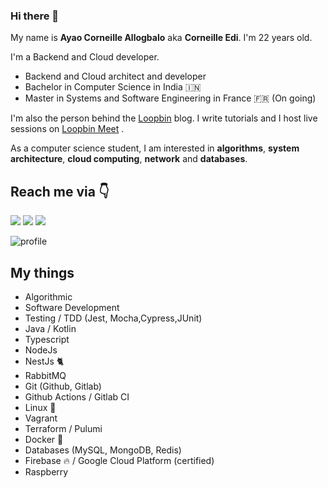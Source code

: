 ### Hi there 👋

My name is **Ayao Corneille Allogbalo** aka **Corneille Edi**. I'm 22 years old.

I'm a Backend and Cloud developer.

- Backend and Cloud architect and developer
- Bachelor in Computer Science in India 🇮🇳
- Master in Systems and Software Engineering in France 🇫🇷 (On going)

I'm also the person behind the [Loopbin](https://loopbin.dev) blog. I write tutorials and I host live sessions on [Loopbin Meet](https://meet.loopbin.dev) .

As a computer science student, I am interested in **algorithms**, **system architecture**, **cloud computing**, **network** and **databases**.

## Reach me via 👇

[<img src="https://img.shields.io/badge/LinkedIn-%2312100E.svg?&style=for-the-badge&logo=medium&logoColor=white&color=black" />](https://www.linkedin.com/in/ayao-corneille-allogbalo)
[<img src="https://img.shields.io/badge/twitter-%231DA1F2.svg?&style=for-the-badge&logo=twitter&logoColor=white&color=black" />](https://twitter.com/CorneilleEdi) 
[<img src ="https://img.shields.io/badge/website-%23.svg?&style=for-the-badge&logo=&logoColor=white%22&color=black">](https://loopbin.dev)

<img src="https://github-readme-stats.vercel.app/api?username=CorneilleEdi&hide_border=true&show_icons=true&title_color=ffffff&icon_color=ffffff&text_color=ffffff&bg_color=091012" alt="profile">

## My things
- Algorithmic
- Software Development
- Testing / TDD (Jest, Mocha,Cypress,JUnit)
- Java / Kotlin
- Typescript
- NodeJs
- NestJs 🐈
- RabbitMQ
- Git (Github, Gitlab)
- Github Actions / Gitlab CI
- Linux 🐧
- Vagrant
- Terraform / Pulumi
- Docker 🐳
- Databases (MySQL, MongoDB, Redis)
- Firebase 🔥 / Google Cloud Platform (certified)
- Raspberry

